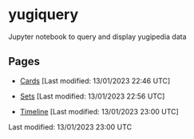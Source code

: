 # yugiquery
Jupyter notebook to query and display yugipedia data

## Pages

* [Cards](Cards.html) \[Last modified: 13/01/2023 22:46 UTC\]
* [Sets](Sets.html) \[Last modified: 13/01/2023 22:56 UTC\]

* [Timeline](Timeline.html) \[Last modified: 13/01/2023 23:00 UTC\]

Last modified: 13/01/2023 23:00 UTC

